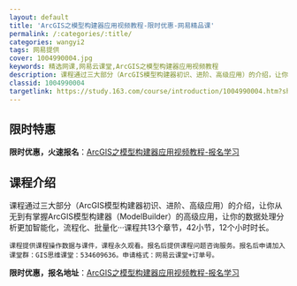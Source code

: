 ```yaml
---
layout: default
title: 'ArcGIS之模型构建器应用视频教程-限时优惠-网易精品课'
permalink: /:categories/:title/
categories: wangyi2
tags: 网易提供
cover: 1004990004.jpg
keywords: 精选网课,网易云课堂,ArcGIS之模型构建器应用视频教程
description: 课程通过三大部分（ArcGIS模型构建器初识、进阶、高级应用）的介绍，让你从无到有掌握ArcGIS模型构建器（Model
classid: 1004990004
targetlink: https://study.163.com/course/introduction/1004990004.htm?share=1&shareId=1025206652&utm_campaign=share&utm_medium=iphoneShare&utm_source=&utm_u=1025206652
---
```


## 限时特惠

**限时优惠，火速报名**：[ArcGIS之模型构建器应用视频教程-报名学习](https://study.163.com/course/introduction/1004990004.htm?share=1&shareId=1025206652&utm_campaign=share&utm_medium=iphoneShare&utm_source=&utm_u=1025206652)

## 课程介绍

课程通过三大部分（ArcGIS模型构建器初识、进阶、高级应用）的介绍，让你从无到有掌握ArcGIS模型构建器（ModelBuilder）的高级应用，让你的数据处理分析更加智能化，流程化、批量化···课程共13个章节，42小节，12个小时时长。

    课程提供课程操作数据与课件，课程永久观看。报名后提供课程问题咨询服务。报名后申请加入课堂群：GIS思维课堂：534609636。申请格式：网易云课堂+订单号。

**限时优惠，报名地址**：[ArcGIS之模型构建器应用视频教程-报名学习](https://study.163.com/course/introduction/1004990004.htm?share=1&shareId=1025206652&utm_campaign=share&utm_medium=iphoneShare&utm_source=&utm_u=1025206652)

